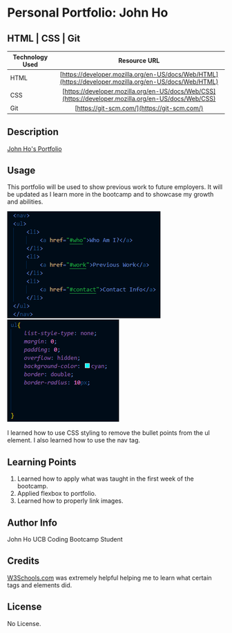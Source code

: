 # Personal Portfolio: John Ho

## HTML | CSS | Git 

| Technology Used         | Resource URL           | 
| ------------- |:-------------:| 
| HTML    | [https://developer.mozilla.org/en-US/docs/Web/HTML](https://developer.mozilla.org/en-US/docs/Web/HTML) | 
| CSS     | [https://developer.mozilla.org/en-US/docs/Web/CSS](https://developer.mozilla.org/en-US/docs/Web/CSS)      |   
| Git | [https://git-scm.com/](https://git-scm.com/)     |    

## Description 

[John Ho's Portfolio](https://spectrekilo.github.io/portfolioJohnHo/)





## Usage 
This portfolio will be used to show previous work to future employers. It will be updated as I learn more in the bootcamp and to showcase my growth and abilities.<br/>

![Nav Bar Example](./assets/images/navbarExample.png)<br/>
![ul bullets removal](/assets/images/listExample.png)<br/>

 I learned how to use CSS styling to remove the bullet points from the ul element. I also learned how to use the nav tag.<br/>


## Learning Points 


1. Learned how to apply what was taught in the first week of the bootcamp.
2. Applied flexbox to portfolio.
3. Learned how to properly link images.



## Author Info

John Ho
UCB Coding Bootcamp Student


## Credits

[W3Schools.com](https://www.w3schools.com/) was extremely helpful helping me to learn what certain tags and elements did. 


## License

No License.